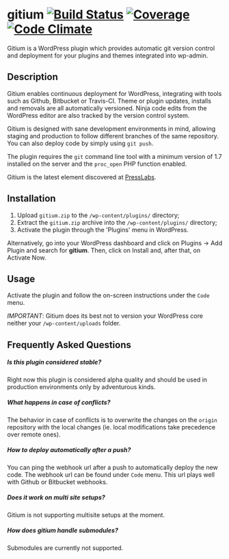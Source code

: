 gitium [![Build Status](https://travis-ci.org/PressLabs/gitium.svg)](https://travis-ci.org/PressLabs/gitium) [![Coverage](https://codeclimate.com/github/PressLabs/gitium/coverage.png)](https://codeclimate.com/github/PressLabs/gitium) [![Code Climate](https://codeclimate.com/github/PressLabs/gitium.png)](https://codeclimate.com/github/PressLabs/gitium)
======

Gitium is a WordPress plugin which provides automatic git version control and deployment for your plugins and themes
integrated into wp-admin.

## Description

Gitium enables continuous deployment for WordPress, integrating with tools such
as Github, Bitbucket or Travis-CI. Theme or plugin updates, installs and
removals are all automatically versioned. Ninja code edits from the WordPress
editor are also tracked by the version control system.

Gitium is designed with sane development environments in mind, allowing staging
and production to follow different branches of the same repository. You can also
deploy code by simply using `git push`.

The plugin requires the `git` command line tool with a minimum version of 1.7 installed on the
server and the `proc_open` PHP function enabled.

Gitium is the latest element discovered at
[PressLabs](http://www.presslabs.com).

## Installation

1. Upload `gitium.zip` to the `/wp-content/plugins/` directory;
2. Extract the `gitium.zip` archive into the `/wp-content/plugins/` directory;
3. Activate the plugin through the 'Plugins' menu in WordPress.

Alternatively, go into your WordPress dashboard and click on Plugins -> Add
Plugin and search for __gitium__. Then, click on Install and, after that, on Activate Now.

## Usage

Activate the plugin and follow the on-screen instructions under the `Code` menu.

_IMPORTANT_: Gitium does its best not to version your WordPress core neither
your `/wp-content/uploads` folder.

## Frequently Asked Questions

##### Is this plugin considered stable?

Right now this plugin is considered alpha quality and should be used in
production environments only by adventurous kinds.

##### What happens in case of conflicts?

The behavior in case of conflicts is to overwrite the changes on the `origin`
repository with the local changes (ie. local modifications take precedence over
remote ones).

##### How to deploy automatically after a push?

You can ping the webhook url after a push to automatically deploy the new code.
The webhook url can be found under `Code` menu. This url plays well with Github
or Bitbucket webhooks.

##### Does it work on multi site setups?

Gitium is not supporting multisite setups at the moment.

##### How does gitium handle submodules?

Submodules are currently not supported.
